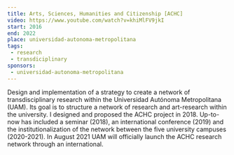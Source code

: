 ```yaml
---
title: Arts, Sciences, Humanities and Citizenship [ACHC]
video: https://www.youtube.com/watch?v=khiMlFV9jkI
start: 2016
end: 2022
place: universidad-autonoma-metropolitana
tags:
 - research
 - transdiciplinary
sponsors:
 - universidad-autonoma-metropolitana
---
```


Design and implementation of a strategy to create a network of transdisciplinary research within the Universidad Autónoma Metropolitana (UAM). Its goal is to structure a network of research and art-research within the university.
I designed and proposed the ACHC project in 2018. Up-to-now has included a seminar (2018), an international conference (2019) and the institutionalization of the network between the five university campuses (2020-2021). In August 2021 UAM will officially launch the ACHC research network through an international.